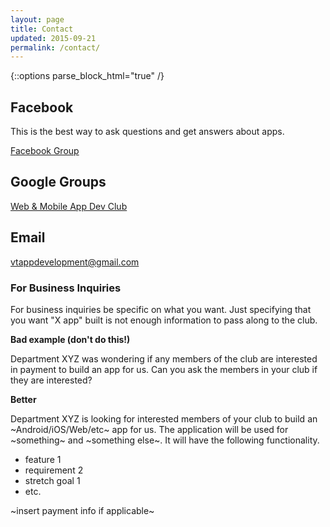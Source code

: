 ```yaml
---
layout: page
title: Contact
updated: 2015-09-21
permalink: /contact/
---
```


{::options parse_block_html="true" /}

<div class="container">

## Facebook

This is the best way to ask questions and get answers about apps.

[Facebook Group](https://www.facebook.com/groups/274563705969142/)

## Google Groups

[Web & Mobile App Dev Club](https://groups.google.com/forum/#!forum/webandmobileappdevclub)

## Email

<a href="mailto:vtappdevelopment@gmail.com">vtappdevelopment@gmail.com</a>

### For Business Inquiries 

For business inquiries be specific on what you want. Just specifying that you want "X app" built is not enough information to pass along to the club.

**Bad example (don't do this!)**

Department XYZ was wondering if any members of the club are interested in payment to build an app for us. Can you ask the members in your club if they are interested?

**Better**

Department XYZ is looking for interested members of your club to build an ~Android/iOS/Web/etc~ app for us. The application will be used for ~something~ and ~something else~. It will have the following functionality.

* feature 1
* requirement 2
* stretch goal 1
* etc.

~insert payment info if applicable~


</div>
